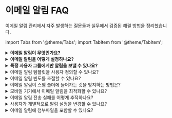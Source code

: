 # 이메일 알림 FAQ

이메일 알림 관리에서 자주 발생하는 질문들과 실무에서 검증된 해결 방법을 정리했습니다. 

import Tabs from '@theme/Tabs'; 
import TabItem from '@theme/TabItem'; 

<details>
<summary><strong>이메일 알림이 무엇인가요?</strong></summary>

**답변:** 티켓, 변경사항, 자산 관리 등 Freshservice의 다양한 활동에 대해 관련자들에게 자동으로 전송되는 알림 시스템입니다. 중요한 업데이트를 실시간으로 공유하여 신속한 대응을 가능하게 합니다.

**핵심 알림 유형:**
- **티켓 관련**: 생성, 업데이트, 해결, 재오픈 알림
- **할당/에스컬레이션**: 담당자 변경, 상위 레벨 전달 알림
- **SLA 관리**: 마감일 접근, 위반 경고 알림
- **승인 프로세스**: 승인 요청, 결과 통보 알림
- **변경 관리**: 변경 계획, 승인, 완료 상태 알림

**비즈니스 효과:**
- 놓치는 업무 없이 즉시 대응 가능
- 이해관계자 간 투명한 커뮤니케이션
- 수동 확인 작업 없이 자동 정보 공유
- SLA 준수율 향상을 통한 서비스 품질 개선

</details>

<details>
<summary><strong>이메일 알림을 어떻게 설정하나요?</strong></summary>

**단계별 알림 설정 가이드:**

**⚙️ 기본 설정**
1. **Admin** > **Email Notifications**로 이동
2. 설정하려는 알림 유형 선택 (티켓, 변경, 자산 등)
3. **Enable** 체크박스 활성화
4. 발송 조건과 타이밍 설정
5. 수신자 그룹 지정
6. **Save**로 설정 완료

**🎯 고급 설정 옵션**
- **조건부 발송**: 우선순위, 카테고리, 상태별 조건 설정
- **템플릿 커스터마이징**: 조직 브랜딩에 맞는 이메일 디자인
- **발송 빈도 제어**: 중복 알림 방지를 위한 간격 설정
- **언어 설정**: 수신자별 언어에 맞는 알림 전송

**실무 체크리스트:**
- [ ] 너무 많은 알림으로 인한 피로감 방지
- [ ] 중요도에 따른 알림 우선순위 차별화
- [ ] 수신자별 맞춤 알림 설정
- [ ] 정기적인 알림 효과성 검토

**성공 팁:** 처음에는 핵심 알림만 활성화하고, 사용자 피드백을 받아 점진적으로 확대하세요.

</details>

<details>
<summary><strong>특정 사용자 그룹에게만 알림을 보낼 수 있나요?</strong></summary>

**답변:** 네, 다양한 필터링 방법으로 정확한 수신자에게만 알림을 전송할 수 있습니다.

**🎯 수신자 필터링 방법**

**역할 기반 필터링**
- **에이전트만**: 내부 팀 전용 업무 알림
- **관리자만**: 에스컬레이션, 중요 결정사항 알림
- **요청자만**: 고객 대상 진행 상황 알림

**그룹/조직 단위 필터링**
- **특정 에이전트 그룹**: IT팀, HR팀 등 부서별 알림
- **지역별 그룹**: 서울, 부산 등 지역 오피스별 알림
- **프로젝트 팀**: 특정 프로젝트 관련자만

**조건부 스마트 필터링**
- **우선순위별**: Urgent/High 티켓만 즉시 알림
- **카테고리별**: 하드웨어/소프트웨어/네트워크별 전문가에게
- **SLA 상태별**: 위험 상황만 관리자에게 에스컬레이션

**커스텀 필드 활용**
- **VIP 고객**: 중요 고객 요청 시 팀 리더에게 알림
- **장비 유형**: 특정 장비 관련 이슈 시 전문가에게
- **위치 정보**: 사무실별 시설 관리 담당자에게

**실용적 활용 예시:**
- 야간/주말에는 온콜 담당자에게만 긴급 알림
- 보안 관련 티켓은 보안팀과 IT 관리자에게만
- 고액 장비 관련 변경은 재무팀과 IT팀 모두에게

</details>

<details>
<summary>이메일 알림 템플릿을 사용자 정의할 수 있나요?</summary>

예, 이메일 알림 템플릿을 완전히 사용자 정의할 수 있습니다:

- **HTML 편집기**: 리치 텍스트 및 HTML 편집 지원
- **동적 콘텐츠**: 플레이스홀더를 사용한 동적 정보 삽입
- **브랜딩**: 회사 로고, 색상, 폰트 등 브랜드 요소 추가
- **다국어 지원**: 언어별 다른 템플릿 설정
- **조건부 콘텐츠**: 상황에 따라 다른 내용 표시

**사용 가능한 플레이스홀더:**
- `{{ticket.id}}`, `{{ticket.subject}}`
- `{{requester.name}}`, `{{agent.name}}`
- `{{ticket.status}}`, `{{ticket.priority}}`

</details>

<details>
<summary>이메일 알림 빈도를 조절할 수 있나요?</summary>

이메일 알림 빈도를 다양하게 조절할 수 있습니다:

- **즉시 알림**: 이벤트 발생 즉시 알림 전송
- **일괄 알림**: 특정 시간에 모든 알림을 한번에 전송
- **다이제스트 알림**: 일정 기간의 활동을 요약하여 전송
- **임계값 설정**: 특정 조건 달성 시에만 알림
- **사용자별 설정**: 개별 사용자가 선호하는 빈도 설정

</details>

<details>
<summary>이메일 알림이 스팸 폴더에 들어가는 것을 방지하는 방법은?</summary>

이메일 알림이 스팸으로 분류되는 것을 방지하는 방법:

- **SPF/DKIM 설정**: 도메인 인증 설정으로 신뢰성 향상
- **발신자 도메인**: 신뢰할 수 있는 도메인에서 발송
- **화이트리스트 요청**: 수신자에게 주소록 추가 요청
- **내용 최적화**: 스팸 필터에 걸리는 단어나 형식 피하기
- **전송량 관리**: 대량 발송 시 적절한 간격 유지

**권장사항:**
- Freshservice 도메인을 화이트리스트에 추가
- 정기적인 전달률 모니터링

</details>

<details>
<summary>모바일 기기에서 이메일 알림을 최적화할 수 있나요?</summary>

모바일 최적화된 이메일 알림 설정:

- **반응형 템플릿**: 화면 크기에 자동 적응하는 레이아웃
- **간소화된 내용**: 모바일에서 읽기 쉬운 간결한 정보
- **터치 친화적**: 버튼과 링크의 적절한 크기 설정
- **빠른 로딩**: 이미지 최적화로 빠른 로딩 속도
- **중요 정보 우선**: 핵심 정보를 상단에 배치

</details>

<details>
<summary>이메일 알림 전송 실패를 어떻게 추적하나요?</summary>

이메일 알림 전송 상태 추적 방법:

- **전송 로그**: Admin > Audit Logs에서 이메일 전송 기록 확인
- **실패 알림**: 전송 실패 시 관리자에게 별도 알림
- **반송 메일 처리**: 잘못된 이메일 주소로 인한 반송 추적
- **전달률 대시보드**: 전체적인 이메일 전달 성공률 모니터링
- **오류 분류**: 임시 실패, 영구 실패 등 오류 유형별 분류

</details>

<details>
<summary>사용자가 개별적으로 알림 설정을 변경할 수 있나요?</summary>

예, 각 사용자가 개인별로 알림 설정을 조정할 수 있습니다:

- **개인 프로필**: 사용자 프로필에서 알림 기본 설정 변경
- **알림 카테고리**: 받고 싶은 알림 유형 선택/해제
- **알림 방식**: 이메일, 인앱 알림, SMS 등 방식 선택
- **알림 시간**: 업무 시간에만 알림 받기 설정
- **구독 해지**: 원하지 않는 알림 완전 차단

**사용자 제어 가능 항목:**
- 티켓 업데이트 알림
- 할당 알림
- 마감일 알림
- 승인 요청 알림

</details>

<details>
<summary>이메일 알림에 첨부파일을 포함할 수 있나요?</summary>

이메일 알림에 첨부파일 포함 관련 설정:

- **티켓 첨부파일**: 티켓 업데이트 시 새로운 첨부파일 자동 포함
- **보고서 첨부**: 정기 보고서를 첨부파일로 전송
- **파일 크기 제한**: 첨부파일 크기 제한 설정 (보통 25MB)
- **보안 정책**: 특정 파일 형식 제한 또는 허용
- **링크 방식**: 대용량 파일의 경우 다운로드 링크 제공

**주의사항:**
- 첨부파일이 있으면 스팸 필터에 걸릴 가능성 증가
- 수신자의 메일함 용량 고려 필요

</details>

